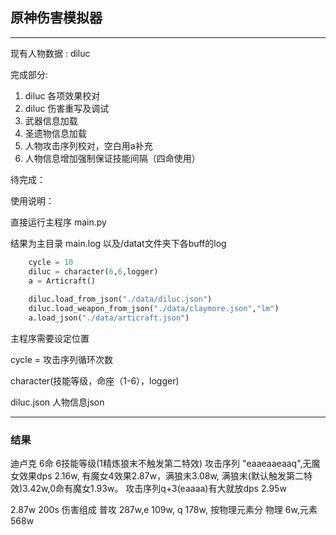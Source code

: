 ## 原神伤害模拟器

------------------

现有人物数据 : diluc

完成部分:

1. diluc 各项效果校对
2. diluc 伤害重写及调试
3. 武器信息加载
4. 圣遗物信息加载
5. 人物攻击序列校对，空白用a补充
6. 人物信息增加强制保证技能间隔（四命使用）



待完成：



使用说明：

直接运行主程序 main.py

结果为主目录 main.log 以及/datat文件夹下各buff的log



```python
    cycle = 10
    diluc = character(6,6,logger)
    a = Articraft()
    
    diluc.load_from_json("./data/diluc.json")
    diluc.load_weapon_from_json("./data/claymore.json","lm")
    a.load_json("./data/articraft.json")

```

主程序需要设定位置

cycle = 攻击序列循环次数

character(技能等级，命座（1-6），logger)

diluc.json 人物信息json

------------------------

### 结果

迪卢克 6命 6技能等级(1精炼狼末不触发第二特效)
攻击序列 "eaaeaaeaaq",无魔女效果dps 2.16w, 有魔女4效果2.87w，满狼末3.08w, 满狼末(默认触发第二特效)3.42w,0命有魔女1.93w。
攻击序列q+3(eaaaa)有大就放dps 2.95w

2.87w 200s 伤害组成 普攻 287w,e 109w, q 178w, 按物理元素分 物理 6w,元素 568w